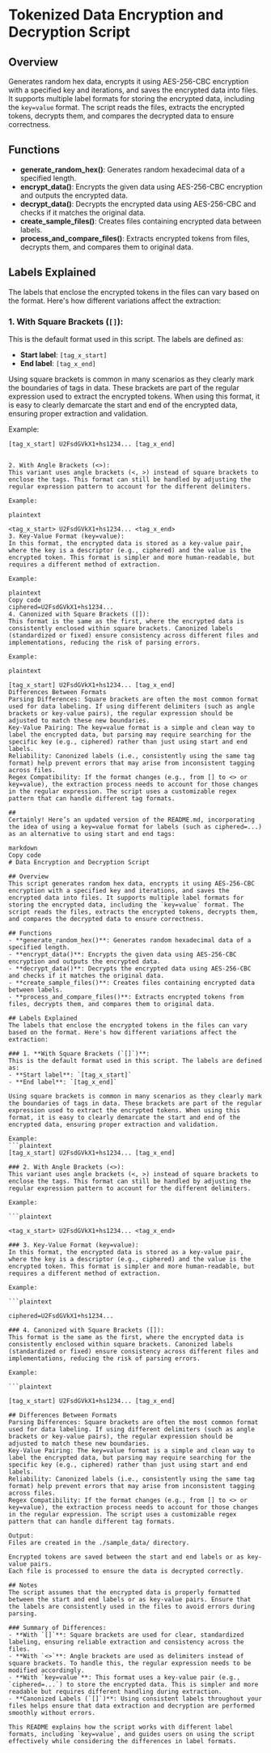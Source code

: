 # Tokenized Data Encryption and Decryption Script

## Overview
Generates random hex data, encrypts it using AES-256-CBC encryption with a specified key and iterations, and saves the encrypted data into files. It supports multiple label formats for storing the encrypted data, including the `key=value` format. The script reads the files, extracts the encrypted tokens, decrypts them, and compares the decrypted data to ensure correctness.

## Functions
- **generate_random_hex()**: Generates random hexadecimal data of a specified length.
- **encrypt_data()**: Encrypts the given data using AES-256-CBC encryption and outputs the encrypted data.
- **decrypt_data()**: Decrypts the encrypted data using AES-256-CBC and checks if it matches the original data.
- **create_sample_files()**: Creates files containing encrypted data between labels.
- **process_and_compare_files()**: Extracts encrypted tokens from files, decrypts them, and compares them to original data.

## Labels Explained
The labels that enclose the encrypted tokens in the files can vary based on the format. Here's how different variations affect the extraction:

### 1. **With Square Brackets (`[]`)**: 
This is the default format used in this script. The labels are defined as:
- **Start label**: `[tag_x_start]`
- **End label**: `[tag_x_end]`

Using square brackets is common in many scenarios as they clearly mark the boundaries of tags in data. These brackets are part of the regular expression used to extract the encrypted tokens. When using this format, it is easy to clearly demarcate the start and end of the encrypted data, ensuring proper extraction and validation.

Example:
```plaintext
[tag_x_start] U2FsdGVkX1+hs1234... [tag_x_end]


2. With Angle Brackets (<>):
This variant uses angle brackets (<, >) instead of square brackets to enclose the tags. This format can still be handled by adjusting the regular expression pattern to account for the different delimiters.

Example:

plaintext

<tag_x_start> U2FsdGVkX1+hs1234... <tag_x_end>
3. Key-Value Format (key=value):
In this format, the encrypted data is stored as a key-value pair, where the key is a descriptor (e.g., ciphered) and the value is the encrypted token. This format is simpler and more human-readable, but requires a different method of extraction.

Example:

plaintext
Copy code
ciphered=U2FsdGVkX1+hs1234...
4. Canonized with Square Brackets ([]):
This format is the same as the first, where the encrypted data is consistently enclosed within square brackets. Canonized labels (standardized or fixed) ensure consistency across different files and implementations, reducing the risk of parsing errors.

Example:

plaintext

[tag_x_start] U2FsdGVkX1+hs1234... [tag_x_end]
Differences Between Formats
Parsing Differences: Square brackets are often the most common format used for data labeling. If using different delimiters (such as angle brackets or key-value pairs), the regular expression should be adjusted to match these new boundaries.
Key-Value Pairing: The key=value format is a simple and clean way to label the encrypted data, but parsing may require searching for the specific key (e.g., ciphered) rather than just using start and end labels.
Reliability: Canonized labels (i.e., consistently using the same tag format) help prevent errors that may arise from inconsistent tagging across files.
Regex Compatibility: If the format changes (e.g., from [] to <> or key=value), the extraction process needs to account for those changes in the regular expression. The script uses a customizable regex pattern that can handle different tag formats.

## 
Certainly! Here’s an updated version of the README.md, incorporating the idea of using a key=value format for labels (such as ciphered=...) as an alternative to using start and end tags:

markdown
Copy code
# Data Encryption and Decryption Script

## Overview
This script generates random hex data, encrypts it using AES-256-CBC encryption with a specified key and iterations, and saves the encrypted data into files. It supports multiple label formats for storing the encrypted data, including the `key=value` format. The script reads the files, extracts the encrypted tokens, decrypts them, and compares the decrypted data to ensure correctness.

## Functions
- **generate_random_hex()**: Generates random hexadecimal data of a specified length.
- **encrypt_data()**: Encrypts the given data using AES-256-CBC encryption and outputs the encrypted data.
- **decrypt_data()**: Decrypts the encrypted data using AES-256-CBC and checks if it matches the original data.
- **create_sample_files()**: Creates files containing encrypted data between labels.
- **process_and_compare_files()**: Extracts encrypted tokens from files, decrypts them, and compares them to original data.

## Labels Explained
The labels that enclose the encrypted tokens in the files can vary based on the format. Here's how different variations affect the extraction:

### 1. **With Square Brackets (`[]`)**: 
This is the default format used in this script. The labels are defined as:
- **Start label**: `[tag_x_start]`
- **End label**: `[tag_x_end]`

Using square brackets is common in many scenarios as they clearly mark the boundaries of tags in data. These brackets are part of the regular expression used to extract the encrypted tokens. When using this format, it is easy to clearly demarcate the start and end of the encrypted data, ensuring proper extraction and validation.

Example:
```plaintext
[tag_x_start] U2FsdGVkX1+hs1234... [tag_x_end]

### 2. With Angle Brackets (<>):
This variant uses angle brackets (<, >) instead of square brackets to enclose the tags. This format can still be handled by adjusting the regular expression pattern to account for the different delimiters.

Example:

```plaintext

<tag_x_start> U2FsdGVkX1+hs1234... <tag_x_end>

### 3. Key-Value Format (key=value):
In this format, the encrypted data is stored as a key-value pair, where the key is a descriptor (e.g., ciphered) and the value is the encrypted token. This format is simpler and more human-readable, but requires a different method of extraction.

Example:

```plaintext

ciphered=U2FsdGVkX1+hs1234...

### 4. Canonized with Square Brackets ([]):
This format is the same as the first, where the encrypted data is consistently enclosed within square brackets. Canonized labels (standardized or fixed) ensure consistency across different files and implementations, reducing the risk of parsing errors.

Example:

```plaintext

[tag_x_start] U2FsdGVkX1+hs1234... [tag_x_end]

## Differences Between Formats
Parsing Differences: Square brackets are often the most common format used for data labeling. If using different delimiters (such as angle brackets or key-value pairs), the regular expression should be adjusted to match these new boundaries.
Key-Value Pairing: The key=value format is a simple and clean way to label the encrypted data, but parsing may require searching for the specific key (e.g., ciphered) rather than just using start and end labels.
Reliability: Canonized labels (i.e., consistently using the same tag format) help prevent errors that may arise from inconsistent tagging across files.
Regex Compatibility: If the format changes (e.g., from [] to <> or key=value), the extraction process needs to account for those changes in the regular expression. The script uses a customizable regex pattern that can handle different tag formats.

Output:
Files are created in the ./sample_data/ directory.

Encrypted tokens are saved between the start and end labels or as key-value pairs.
Each file is processed to ensure the data is decrypted correctly.

## Notes
The script assumes that the encrypted data is properly formatted between the start and end labels or as key-value pairs. Ensure that the labels are consistently used in the files to avoid errors during parsing.

### Summary of Differences:
- **With `[]`**: Square brackets are used for clear, standardized labeling, ensuring reliable extraction and consistency across the files.
- **With `<>`**: Angle brackets are used as delimiters instead of square brackets. To handle this, the regular expression needs to be modified accordingly.
- **With `key=value`**: This format uses a key-value pair (e.g., `ciphered=...`) to store the encrypted data. This is simpler and more readable but requires different handling during extraction.
- **Canonized Labels (`[]`)**: Using consistent labels throughout your files helps ensure that data extraction and decryption are performed smoothly without errors.

This README explains how the script works with different label formats, including `key=value`, and guides users on using the script effectively while considering the differences in label formats.
